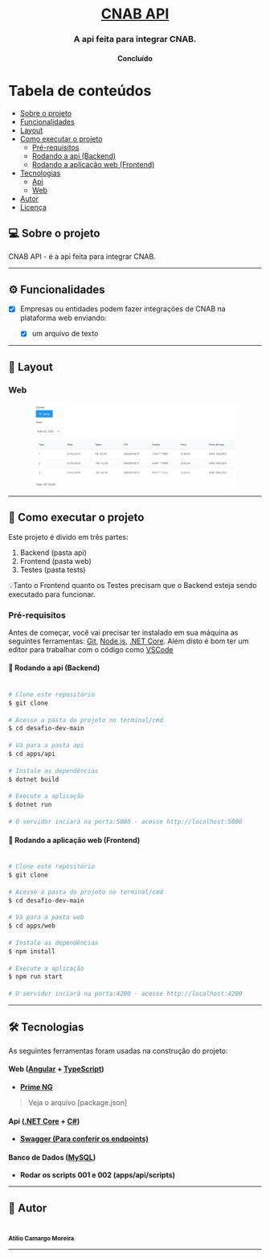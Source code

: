 <h1 align="center">
  <a href="#"> CNAB API </a>
</h1>

<h3 align="center">
    A api feita para integrar CNAB.
</h3>

<h4 align="center">
  Concluído
</h4>

# Tabela de conteúdos

<!--ts-->

-   [Sobre o projeto](#-sobre-o-projeto)
-   [Funcionalidades](#-funcionalidades)
-   [Layout](#-layout)
-   [Como executar o projeto](#-como-executar-o-projeto)
    -   [Pré-requisitos](#pré-requisitos)
    -   [Rodando a api (Backend)](#user-content--rodando-o-backend-servidor)
    -   [Rodando a aplicação web (Frontend)](#user-content--rodando-a-aplicação-web-frontend)
-   [Tecnologias](#-tecnologias)
    -   [Api](#user-content-server--.NETCore----c#)
    -   [Web](#user-content-website--angular----typescript)
-   [Autor](#-autor)
-   [Licença](#user-content--licença)
<!--te-->

## 💻 Sobre o projeto

CNAB API - é a api feita para integrar CNAB.

---

## ⚙️ Funcionalidades

-   [x] Empresas ou entidades podem fazer integrações de CNAB na plataforma web enviando:

    -   [x] um arquivo de texto

---

## 🎨 Layout

### Web

<p align="center" style="display: flex; align-items: flex-start; justify-content: center;">
  <img src="./apps/web/src/assets/home.png" width="400px">
</p>

---

## 🚀 Como executar o projeto

Este projeto é divido em três partes:

1. Backend (pasta api)
2. Frontend (pasta web)
3. Testes (pasta tests)

💡Tanto o Frontend quanto os Testes precisam que o Backend esteja sendo executado para funcionar.

### Pré-requisitos

Antes de começar, você vai precisar ter instalado em sua máquina as seguintes ferramentas:
[Git](https://git-scm.com), [Node.js](https://nodejs.org/en/), [.NET Core](https://dotnet.microsoft.com/download/dotnet/thank-you/sdk-3.1.412-windows-x64-installer).
Além disto é bom ter um editor para trabalhar com o código como [VSCode](https://code.visualstudio.com/)

#### 🎲 Rodando a api (Backend)

```bash

# Clone este repositório
$ git clone 

# Acesse a pasta do projeto no terminal/cmd
$ cd desafio-dev-main

# Vá para a pasta api
$ cd apps/api

# Instale as dependências
$ dotnet build

# Execute a aplicação
$ dotnet run

# O servidor inciará na porta:5000 - acesse http://localhost:5000

```

#### 🧭 Rodando a aplicação web (Frontend)

```bash

# Clone este repositório
$ git clone 

# Acesse a pasta do projeto no terminal/cmd
$ cd desafio-dev-main

# Vá para a pasta web
$ cd apps/web

# Instale as dependências
$ npm install

# Execute a aplicação
$ npm run start

# O servidor inciará na porta:4200 - acesse http://localhost:4200

```

---

## 🛠 Tecnologias

As seguintes ferramentas foram usadas na construção do projeto:

#### **Web** ([Angular](https://angular.io/) + [TypeScript](https://www.typescriptlang.org/))

-   **[Prime NG](https://primefaces.org/)**

> Veja o arquivo [package.json]

#### **Api** ([.NET Core](https://dotnet.microsoft.com/download/dotnet/thank-you/sdk-3.1.412-windows-x64-installer) + [C#](https://docs.microsoft.com/pt-br/dotnet/csharp/))

-   **[Swagger (Para conferir os endpoints)](http://localhost:5000/swagger)**

#### **Banco de Dados** ([MySQL](https://www.mysql.com/))

-   **Rodar os scripts 001 e 002 (apps/api/scripts)**

---

## 🦸 Autor


 <br />
 <sub><b>Atilio Camargo Moreira</b></sub></a>
 <br />


---

